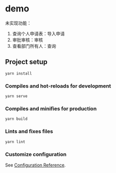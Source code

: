 # demo
未实现功能：
1. 查询个人申请表：导入申请
2. 审批审核：审核
3. 查看部门所有人：查询
## Project setup
```
yarn install
```

### Compiles and hot-reloads for development
```
yarn serve
```

### Compiles and minifies for production
```
yarn build
```

### Lints and fixes files
```
yarn lint
```

### Customize configuration
See [Configuration Reference](https://cli.vuejs.org/config/).
